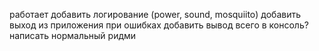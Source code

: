 работает
добавить логирование (power, sound, mosquiito)
добавить выход из приложения при ошибках
добавить вывод всего в консоль?
написать нормальный ридми
